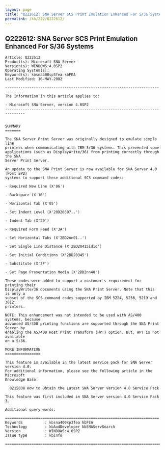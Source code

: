 ```yaml
---
layout: page
title: "Q222612: SNA Server SCS Print Emulation Enhanced For S/36 Systems"
permalink: /kb/222/Q222612/
---
```


## Q222612: SNA Server SCS Print Emulation Enhanced For S/36 Systems

	Article: Q222612
	Product(s): Microsoft SNA Server
	Version(s): WINDOWS:4.0SP2
	Operating System(s): 
	Keyword(s): kbsna400sp3fea kbFEA
	Last Modified: 16-MAY-2002
	
	-------------------------------------------------------------------------------
	The information in this article applies to:
	
	- Microsoft SNA Server, version 4.0SP2 
	-------------------------------------------------------------------------------
	
	
	SUMMARY
	=======
	
	The SNA Server Print Server was originally designed to emulate simple line
	printers when communicating with IBM S/36 systems. This prevented some
	applications (such as DisplayWrite/36) from printing correctly through the SNA
	Server Print Server.
	
	An update to the SNA Print Server is now available for SNA Server 4.0 (Post SP2)
	systems to support these additional SCS command codes:
	
	- Required New Line (X'06')
	
	- Backspace (X'16')
	
	- Horizontal Tab (X'05')
	
	- Set Indent Level (X'20D20307..')
	
	- Indent Tab (X'39')
	
	- Required Form Feed (X'3A')
	
	- Set Horizontal Tabs (X'2BD2nn01..')
	
	- Set Single Line Distance (X'2BD20415idid')
	
	- Set Initial Conditions (X'2BD20345')
	
	- Substitute (X'3F')
	
	- Set Page Presentation Media (X'2BD2nn48')
	
	These codes were added to support a customer's requirement for printing their
	DisplayWrite/36 documents using the SNA Print Server. Note that this is only a
	subset of the SCS command codes supported by IBM 5224, 5256, 5219 and 3812
	printers.
	
	NOTE: This enhancement was not intended to be used with AS/400 systems, because
	advanced AS/400 printing functions are supported through the SNA Print Server by
	enabling the AS/400 Host Print Transform (HPT) option. But, HPT is not available
	on a S/36.
	
	MORE INFORMATION
	================
	
	This feature is available in the latest service pack for SNA Server version 4.0.
	For additional information, please see the following article in the Microsoft
	Knowledge Base:
	
	  Q215838 How to Obtain the Latest SNA Server Version 4.0 Service Pack
	
	This feature was first included in SNA Server version 4.0 Service Pack 3.
	
	Additional query words:
	
	======================================================================
	Keywords          : kbsna400sp3fea kbFEA 
	Technology        : kbAudDeveloper kbSNAServSearch
	Version           : WINDOWS:4.0SP2
	Issue type        : kbinfo
	
	=============================================================================
	
